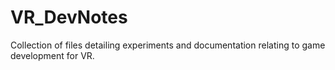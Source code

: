 # VR_DevNotes
Collection of files detailing experiments and documentation relating to game development for VR.

